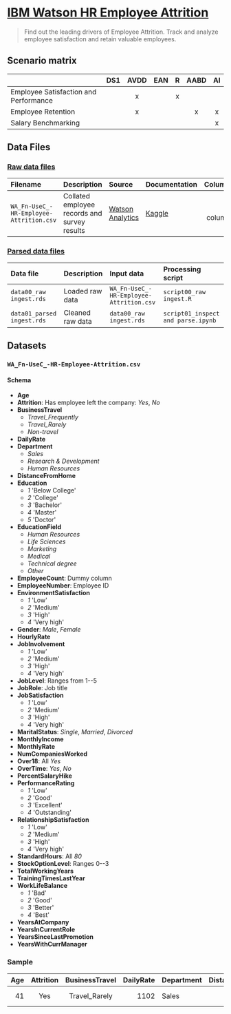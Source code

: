# [IBM Watson HR Employee Attrition](https://www.ibm.com/communities/analytics/watson-analytics-blog/guide-to-sample-datasets/)

> Find out the leading drivers of Employee Attrition. Track and analyze employee satisfaction and retain valuable employees.

## Scenario matrix

|  | DS1 | AVDD | EAN | R | AABD | AI |
|:--|:-:|:-:|:-:|:-:|:-:|:-:|
| Employee Satisfaction and Performance |  | x |  | x |  |  |
| Employee Retention |  | x |  |  | x | x |
| Salary Benchmarking |  |  |  |  |  | x |

## Data Files

### [Raw data files](https://drive.google.com/open?id=1Aezowz0EZbknJAJqykC4PG6VIj11KodG)

| Filename | Description | Source | Documentation | Columns | Rows | Size |
|:---------|:------------|:-------|:--------------|--------:|-----:|-----:|
| `WA_Fn-UseC_-HR-Employee-Attrition.csv` | Collated employee records and survey results | [Watson Analytics](https://community.watsonanalytics.com/wp-content/uploads/2015/03/WA_Fn-UseC_-HR-Employee-Attrition.csv) | [Kaggle](https://www.kaggle.com/pavansubhasht/ibm-hr-analytics-attrition-dataset) | 35 columns | 1,470 rows | 227,977 bytes |

### [Parsed data files](https://drive.google.com/open?id=1DH7K1KfKAMBOkpaGd5pEn8wtcQ5ZDfqu)

| Data file | Description | Input data | Processing script |
|:--|:--|:--|:--|
| `data00_raw ingest.rds` | Loaded raw data | `WA_Fn-UseC_-HR-Employee-Attrition.csv` | `script00_raw ingest.R` |
| `data01_parsed ingest.rds` | Cleaned raw data | `data00_raw ingest.rds` | `script01_inspect and parse.ipynb` |

## Datasets

### `WA_Fn-UseC_-HR-Employee-Attrition.csv`

#### Schema

* __Age__
* __Attrition__: Has employee left the company: *Yes*, *No*
* __BusinessTravel__<br/>
	- *Travel_Frequently*
	- *Travel_Rarely*
	- *Non-travel*
* __DailyRate__<br/>
* __Department__<br/>
	- *Sales*
	- *Research & Development*
	- *Human Resources*
* __DistanceFromHome__<br/>
* __Education__<br/>
	- *1* 'Below College'
	- *2* 'College'
	- *3* 'Bachelor'
	- *4* 'Master'
	- *5* 'Doctor'
* __EducationField__<br/>
	- *Human Resources*
	- *Life Sciences*
	- *Marketing*
	- *Medical*
	- *Technical degree*
	- *Other*
* __EmployeeCount__: Dummy column
* __EmployeeNumber__: Employee ID
* __EnvironmentSatisfaction__<br/>
	- *1* 'Low'
	- *2* 'Medium'
	- *3* 'High'
	- *4* 'Very high'
* __Gender__: *Male*, *Female*
* __HourlyRate__<br/>
* __JobInvolvement__<br/>
	- *1* 'Low'
	- *2* 'Medium'
	- *3* 'High'
	- *4* 'Very high'
* __JobLevel__: Ranges from 1--5
* __JobRole__: Job title
* __JobSatisfaction__<br/>
	- *1* 'Low'
	- *2* 'Medium'
	- *3* 'High'
	- *4* 'Very high'
* __MaritalStatus__: *Single*, *Married*, *Divorced*
* __MonthlyIncome__
* __MonthlyRate__
* __NumCompaniesWorked__
* __Over18__: All *Yes*
* __OverTime__: *Yes*, *No*
* __PercentSalaryHike__<br/>
* __PerformanceRating__<br/>
	- *1* 'Low'
	- *2* 'Good'
	- *3* 'Excellent'
	- *4* 'Outstanding'
* __RelationshipSatisfaction__<br/>
	- *1* 'Low'
	- *2* 'Medium'
	- *3* 'High'
	- *4* 'Very high'
* __StandardHours__: All *80*
* __StockOptionLevel__: Ranges 0--3
* __TotalWorkingYears__
* __TrainingTimesLastYear__
* __WorkLifeBalance__<br/>
	- *1* 'Bad'
	- *2* 'Good'
	- *3* 'Better'
	- *4* 'Best'
* __YearsAtCompany__
* __YearsInCurrentRole__
* __YearsSinceLastPromotion__
* __YearsWithCurrManager__

### Sample

| Age | Attrition | BusinessTravel | DailyRate | Department | DistanceFromHome | Education | EducationField | EmployeeCount | EmployeeNumber | EnvironmentSatisfaction | Gender | HourlyRate | JobInvolvement | JobLevel | JobRole | JobSatisfaction | MaritalStatus | MonthlyIncome | MonthlyRate | NumCompaniesWorked | Over18 | OverTime | PercentSalaryHike | PerformanceRating | RelationshipSatisfaction | StandardHours | StockOptionLevel | TotalWorkingYears | TrainingTimesLastYear | WorkLifeBalance | YearsAtCompany | YearsInCurrentRole | YearsSinceLastPromotion | YearsWithCurrManager |
|--:|:-:|:-:|--:|:--|--:|:-:|:--|--:|:-:|:-:|:-:|--:|:-:|:-:|:--|:-:|:-:|--:|--:|--:|:-:|:-:|--:|:-:|:-:|--:|:-:|--:|--:|:-:|--:|--:|--:|--:|
| 41 | Yes | Travel_Rarely | 1102 | Sales | 1 | 2 | Life Sciences | 1 | 1 | 2 | Female | 94 | 3 | 2 | Sales Executive | 4 | Single | 5993 | 19479 | 8 | Y | Yes | 11 | 3 | 1 | 80 | 0 | 8 | 0 | 1 | 6 | 4 | 0 | 5 |